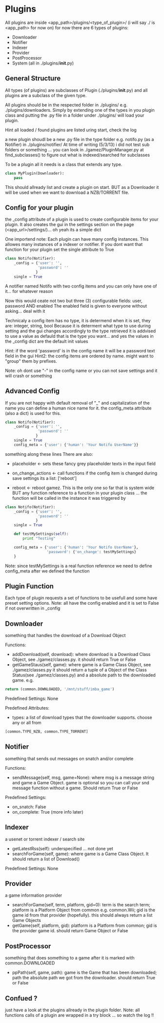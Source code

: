 Plugins
=======

All plugins are inside <app_path>/plugins/<type_of_plugin>/
(i will say ./ is <app_path> for now on)
for now there are 6 types of plugins:
- Downloader
- Notifier
- Indexer
- Provider
- PostProcessor
- System
(all in ./plugins/__init__.py)

General Structure
-----------------

All types (of plugins) are subclasses of Plugin (./plugins/__init__.py)
and all plugins are a subclass of the given type.

All plugins should be in the respected folder in ./plugins/ e.g. ./plugins/downloaders.
Simply by extending one of the types in you plugin class and putting the .py file in a folder under ./plugins/
will load your plugin.

Hint all loaded / found plugins are listed uring start, check the log

a new plugin shoudl be a new .py file in the type folder e.g. notifo.py (as a Notifier) in ./plugins/notifier/
At time of writing (5/3/13) i did not test sub folders or something ...
you can look in ./gamez/PluginManager.py at find_subclasses() to figure out what is indexed/searched for subclasses


To be a plugin all it needs is a class that extends any type.
```python
class MyPlugin(Downloader):
    pass
```
This should allready list and create a plugin on start.
BUT as a Downloader it will be used when we want to download a NZB/TORRENT file.


Config for your plugin
----------------------

the _config attribute of a plugin is used to create configurable items for your plugin.
It also creates the gui in the settings section on the page (<app_url>/settings/)... oh yeah its a simple dict

One importend note: Each plugin can have many config instances. This allowes many instances of a indexer or notifier.
If you dont want that function for your plugin set the single attribute to True
```python
class Notifo(Notifier):
    _config = {'user': '',
               'password': ''
              }
    single = True
```
A notifier named Notifo with two config items and you can only have one of it... for whatever reason

Now this would ceate not two but three (3) configurable fields: user, password AND enabled
The enabled field is given to everyone without asking... deal with it

Technicaly a config item has no type, it is determend when it is set,
they are: integer, string, bool
Because it is determent what type to use during setting and the gui changes accordingly to the type retrieved
it is addvised to use a value as defauld that is the type you want... and yes the values in the _config dict are the default init values

Hint: if the word 'password' is in the config name it will be a password text field in the gui
Hint2: the config items are ordered by name. might want to "group" them by prefixes.

Note: oh dont use "-" in the config name or you can not save settings and it will crash or something


Advanced Config
---------------

If you are not happy with default removal of "_" and capitalization of the name you can define a human nice name for it.
the config_meta attribute (also a dict) is used for this.
```python
class Notifo(Notifier):
    _config = {'user': '',
               'password': ''
              }
    single = True
    config_meta = {'user': {'human': 'Your Notifo UserName'}}
```
something along these lines
There are also:

* placeholder <- sets these fancy grey placeholder texts in the input field
* on_change_actions <- call functions if the config item is changed during save settings its a list: ['reboot']

* reboot <- reboot gamez.
This is the only one so far that is system wide BUT
any function reference to a function in your plugin class ... the function will be called in the instance it was triggered by

```python
class Notifo(Notifier):
    _config = {'user': '',
               'password': ''
              }
    single = True

    def testMySettings(self):
        print "Testing"

    config_meta = {'user': {'human': 'Your Notifo UserName'},
                   'password': {'on_change': testMySettings}
    }
```
Note: since testMySettings is a real function reference we need to define config_meta after we defined the function

Plugin Function
---------------
Each type of plugin requests a set of functions to be usefull and some have preset setting options.
Note: all have the config enabled and it is set to False if not overwritten in _config

Downloader
---------
something that handles the download of a Download Object

Functions:
- addDownload(self, download): where download is a Download Class Object, see ./gamez/classes.py. it should return True or False
- getGameStaus(self, game): where game is a Game Class Object, see ./gamez/classes.py it should return a tuple of a Object of the Class Status(see ./gamez/classes.py) and a absolute path to the downloaded game. e.g. 

```python
return (common.DOWNLOADED, '/mnt/stuff/imba_game')
```

Predefined Settings: None

Predefined Attributes:
- types: a list of download types that the downloader supports. choose any or all from

```python
[common.TYPE_NZB, common.TYPE_TORRENT]
```

Notifier
--------
something that sends out messages on snatch and/or complete

Functions:
- sendMessage(self, msg, game=None): where msg is a message string and game a Game Object. game is optional so you can call your snd message function without a game. Should return True or False

Predefined Settings:
- on_snatch: False
- on_complete: True (more info later)

Indexer
-------
a usenet or torrent indexer / search site

- getLatestRss(self): underspecified ... not done yet
- searchForGame(self, game): where game is a Game Class Object. It should return a list of Download()

Predefined Settings: None

Provider
--------
a game information provider

- searchForGame(self, term, platform, gid=0): term is the search term; platform is a Platform Object from common e.g. common.Wii; gid is the game id from that provider (hopefully). this should always return a list Game Objects
- getGame(self, platform, gid): platform is a Platform from common; gid is the provider game id. should return Game Object or False

PostProcessor
-------------
something that does something to a game after it is marked with common.DOWNLOADED

- ppPath(self, game, path): game is the Game that has been downloaded; path the absolute path we got from the downloader. should return True or False 


Confued ?
---------
just have a look at the plugins allready in the plugin folder.
Note: all functions calls of a plugin are wrapped in a try block ... so watch the log !!

